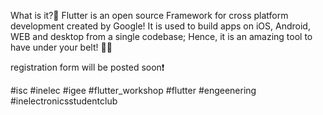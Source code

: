 What is it?🤔
Flutter is an open source Framework for cross platform development created by Google! It is used to build apps on iOS, Android, WEB and desktop from a single codebase; Hence, it is an amazing tool to have under your belt! 📲💼

registration form will be posted soon❗️

#isc #inelec #igee #flutter_workshop #flutter #engeenering #inelectronicsstudentclub

